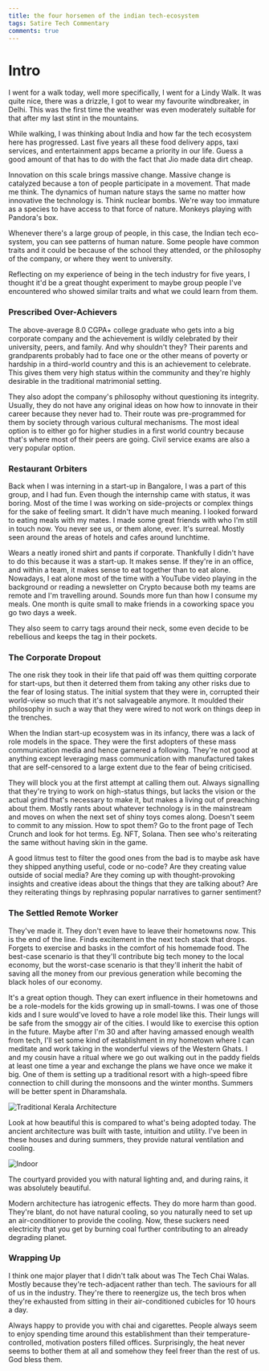 ```yaml
---
title: the four horsemen of the indian tech-ecosystem
tags: Satire Tech Commentary
comments: true
---
```



# Intro


I went for a walk today, well more specifically, I went for a Lindy Walk. It was quite nice, there was a drizzle, I got to wear my favourite windbreaker, in Delhi. This was the first time the weather was even moderately suitable for that after my last stint in the mountains.

While walking, I was thinking about India and how far the tech ecosystem here has progressed. Last five years all these food delivery apps, taxi services, and entertainment apps became a priority in our life. Guess a good amount of that has to do with the fact that Jio made data dirt cheap.

Innovation on this scale brings massive change. Massive change is catalyzed because a ton of people participate in a movement. That made me think. The dynamics of human nature stays the same no matter how innovative the technology is. Think nuclear bombs. We're way too immature as a species to have access to that force of nature. Monkeys playing with Pandora's box.

Whenever there's a large group of people, in this case, the Indian tech eco-system, you can see patterns of human nature. Some people have common traits and it could be because of the school they attended, or the philosophy of the company, or where they went to university.

Reflecting on my experience of being in the tech industry for five years, I thought it'd be a great thought experiment to maybe group people I've encountered who showed similar traits and what we could learn from them.

  
### Prescribed Over-Achievers


The above-average 8.0 CGPA+ college graduate who gets into a big corporate company and the achievement is wildly celebrated by their university, peers, and family. And why shouldn't they? Their parents and grandparents probably had to face one or the other means of poverty or hardship in a third-world country and this is an achievement to celebrate. This gives them very high status within the community and they're highly desirable in the traditional matrimonial setting. 
  

They also adopt the company's philosophy without questioning its integrity. Usually, they do not have any original ideas on how how to innovate in their career because they never had to. Their route was pre-programmed for them by society through various cultural mechanisms. The most ideal option is to either go for higher studies in a first world country because that's where most of their peers are going. Civil service exams are also a very popular option.
  
  

### Restaurant Orbiters


Back when I was interning in a start-up in Bangalore, I was a part of this group, and I had fun. Even though the internship came with status, it was boring. Most of the time I was working on side-projects or complex things for the sake of feeling smart. It didn't have much meaning. I looked forward to eating meals with my mates. I made some great friends with who I'm still in touch now. You never see us, or them alone, ever. It's surreal. Mostly seen around the areas of hotels and cafes around lunchtime.


Wears a neatly ironed shirt and pants if corporate. Thankfully I didn't have to do this because it was a start-up. It makes sense. If they're in an office, and within a team, it makes sense to eat together than to eat alone. Nowadays, I eat alone most of the time with a YouTube video playing in the background or reading a newsletter on Crypto because both my teams are remote and I'm travelling around. Sounds more fun than how I consume my meals. One month is quite small to make friends in a coworking space you go two days a week. 


They also seem to carry tags around their neck, some even decide to be rebellious and keeps the tag in their pockets.



### The Corporate Dropout


The one risk they took in their life that paid off was them quitting corporate for start-ups, but then it deterred them from taking any other risks due to the fear of losing status. The initial system that they were in, corrupted their world-view so much that it's not salvageable anymore. It moulded their philosophy in such a way that they were wired to not work on things deep in the trenches.

When the Indian start-up ecosystem was in its infancy, there was a lack of role models in the space. They were the first adopters of these mass communication media and hence garnered a following. They're not good at anything except leveraging mass communication with manufactured takes that are self-censored to a large extent due to the fear of being criticised. 

They will block you at the first attempt at calling them out. Always signalling that they're trying to work on high-status things, but lacks the vision or the actual grind that's necessary to make it, but makes a living out of preaching about them. Mostly rants about whatever technology is in the mainstream and moves on when the next set of shiny toys comes along. Doesn't seem to commit to any mission. How to spot them? Go to the front page of Tech Crunch and look for hot terms. Eg. NFT, Solana. Then see who's reiterating the same without having skin in the game.

A good litmus test to filter the good ones from the bad is to maybe ask have they shipped anything useful, code or no-code? Are they creating value outside of social media? Are they coming up with thought-provoking insights and creative ideas about the things that they are talking about? Are they reiterating things by rephrasing popular narratives to garner sentiment?


### The Settled Remote Worker


They've made it. They don't even have to leave their hometowns now. This is the end of the line. Finds excitement in the next tech stack that drops. Forgets to exercise and basks in the comfort of his homemade food. The best-case scenario is that they'll contribute big tech money to the local economy, but the worst-case scenario is that they'll inherit the habit of saving all the money from our previous generation while becoming the black holes of our economy. 

It's a great option though. They can exert influence in their hometowns and be a role-models for the kids growing up in small-towns. I was one of those kids and I sure would've loved to have a role model like this. Their lungs will be safe from the smoggy air of the cities. I would like to exercise this option in the future. Maybe after I'm 30 and after having amassed enough wealth from tech, I'll set some kind of establishment in my hometown where I can meditate and work taking in the wonderful views of the Western Ghats. I and my cousin have a ritual where we go out walking out in the paddy fields at least one time a year and exchange the plans we have once we make it big. One of them is setting up a traditional resort with a high-speed fibre connection to chill during the monsoons and the winter months. Summers will be better spent in Dharamshala. 

![Traditional Kerala Architecture](https://i.pinimg.com/originals/04/f1/f8/04f1f8a5818c1972be9e36017e4f8fdb.jpg)

Look at how beautiful this is compared to what's being adopted today. The ancient architecture was built with taste, intuition and utility. I've been in these houses and during summers, they provide natural ventilation and cooling. 

![Indoor](https://i.pinimg.com/originals/74/a9/10/74a9107b187254b74b4d3fe4e775909d.jpg)

The courtyard provided you with natural lighting and, and during rains, it was absolutely beautiful. 

Modern architecture has iatrogenic effects. They do more harm than good. They're blant, do not have natural cooling, so you naturally need to set up an air-conditioner to provide the cooling. Now, these suckers need electricity that you get by burning coal further contributing to an already degrading planet. 


### Wrapping Up


I think one major player that I didn't talk about was The Tech Chai Walas. Mostly because they're tech-adjacent rather than tech. The saviours for all of us in the industry. They're there to reenergize us, the tech bros when they're exhausted from sitting in their air-conditioned cubicles for 10 hours a day.

Always happy to provide you with chai and cigarettes. People always seem to enjoy spending time around this establishment than their temperature-controlled, motivation posters filled offices. Surprisingly, the heat never seems to bother them at all and somehow they feel freer than the rest of us. God bless them.
